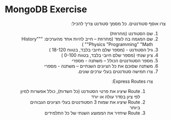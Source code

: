 <h1>MongoDB Exercise</h1>
<div dir="rtl">
<p>
צרו אוסף סטודנטים. כל מסמך סטודנט צריך להכיל:
</p><p>
<ol>
<li>
שם הסטודנט (מחרוזת)
</li><li>
שם המגמה בה לומד (מחרוזת – חייב להיות אחד מהערכים: ""History" "Physics "Programming" "Math" )
</li><li>
גיל הסטודנט -  (מספר שלם חיובי בלבד, בטווח  18-120 )
</li><li>
ציון שנתי (מספר שלם חיובי בלבד, בטווח  0-100 )
</li><li>
מספר הסטודנטים הכולל – משתנה  - מספרי
</li><li>
משתנה שסוכם את כל הציונים השנתיים – משתנה  - מספרי
</li><li>
צרו חמישה סטודנטים בעלי ערכים שונים.
</li></ol></p><p>
<ol>
צרו Express Routes:
</p><p><ol>
<li>
Route שיציג את פרטי הסטודנט (כל השדות), כולל אפשרות למיון לפי ציון בסדר עולה או יורד
</li><li>
Route שיציג את שמות 3 הסטודנטים בעלי הציונים הגבוהים ביותר
</li><li>
Route שיחזיר את הממוצע השנתי של כל התלמידים 
</li>
</ol>
</p>
</div>